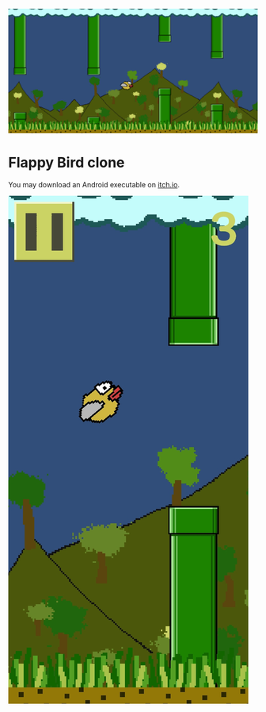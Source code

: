 ![Banner image](Screenshots/banner.png)
# Flappy Bird clone

You may download an Android executable on [itch.io](https://snma.itch.io/flappybird-clone).

![Gameplay screenshot](Screenshots/play_1.jpg)
